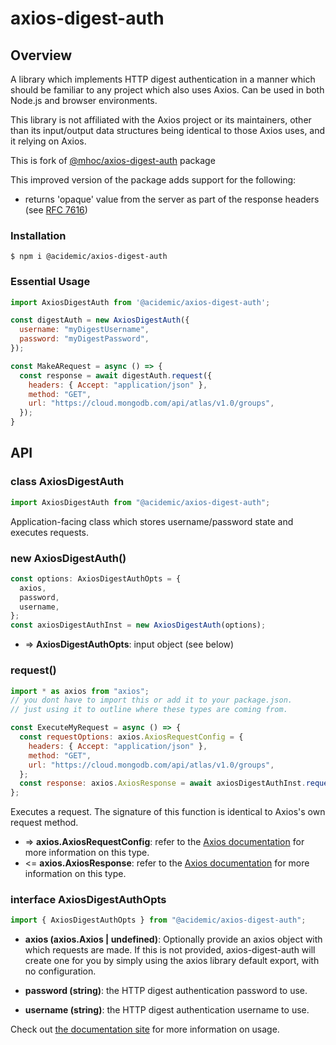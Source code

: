 # axios-digest-auth

## Overview

A library which implements HTTP digest authentication in a manner which should be familiar to any 
project which also uses Axios. Can be used in both Node.js and browser environments.

This library is not affiliated with the Axios project or its maintainers, other than its input/output data structures being identical to those Axios uses, and it relying on Axios.

This is fork of [@mhoc/axios-digest-auth](https://github.com/mhoc/axios-digest-auth) package

This improved version of the package adds support for the following:
* returns 'opaque' value from the server as part of the response headers (see [RFC 7616](https://httpwg.org/specs/rfc7616.html))


### Installation

```
$ npm i @acidemic/axios-digest-auth
```

### Essential Usage

```js
import AxiosDigestAuth from '@acidemic/axios-digest-auth';

const digestAuth = new AxiosDigestAuth({
  username: "myDigestUsername",
  password: "myDigestPassword",
});

const MakeARequest = async () => {
  const response = await digestAuth.request({
    headers: { Accept: "application/json" },
    method: "GET",
    url: "https://cloud.mongodb.com/api/atlas/v1.0/groups",
  });
}
```

## API

### class AxiosDigestAuth

```js
import AxiosDigestAuth from "@acidemic/axios-digest-auth";
```

Application-facing class which stores username/password state and executes requests.


### new AxiosDigestAuth()

```js
const options: AxiosDigestAuthOpts = {
  axios,
  password,
  username,
};
const axiosDigestAuthInst = new AxiosDigestAuth(options);
```

* => **AxiosDigestAuthOpts**: input object (see below)


### request()

```js
import * as axios from "axios";
// you dont have to import this or add it to your package.json.
// just using it to outline where these types are coming from.

const ExecuteMyRequest = async () => {
  const requestOptions: axios.AxiosRequestConfig = {
    headers: { Accept: "application/json" },
    method: "GET",
    url: "https://cloud.mongodb.com/api/atlas/v1.0/groups",
  };
  const response: axios.AxiosResponse = await axiosDigestAuthInst.request(requestOptions);
};
```

Executes a request. The signature of this function is identical to Axios's own request method.

* => **axios.AxiosRequestConfig**: refer to the [Axios documentation](https://github.com/axios/axios#request-config) for more information on this type.
* <= **axios.AxiosResponse**: refer to the [Axios documentation](https://github.com/axios/axios#response-schema) for more information on this type.


### interface AxiosDigestAuthOpts

```js
import { AxiosDigestAuthOpts } from "@acidemic/axios-digest-auth";
```

* **axios (axios.Axios | undefined)**: Optionally provide an axios object with which requests are made. If this is not provided, axios-digest-auth will create one for you by simply using the axios library default export, with no configuration.

* **password (string)**: the HTTP digest authentication password to use.

* **username (string)**: the HTTP digest authentication username to use.


Check out [the documentation site](https://axios-digest-auth.mhoc.co) for more information 
on usage.
